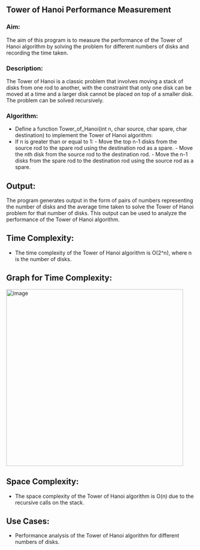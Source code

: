 ## Tower of Hanoi Performance Measurement

### Aim:
The aim of this program is to measure the performance of the Tower of Hanoi algorithm by solving the problem for different numbers of disks and recording the time taken.

### Description:
The Tower of Hanoi is a classic problem that involves moving a stack of disks from one rod to another, with the constraint that only one disk can be moved at a time and a larger disk cannot be placed on top of a smaller disk. The problem can be solved recursively.

### Algorithm:
- Define a function Tower_of_Hanoi(int n, char source, char spare, char destination) to implement the Tower of Hanoi algorithm:
- If n is greater than or equal to 1:
       - Move the top n-1 disks from the source rod to the spare rod using the destination rod as a spare.
       - Move the nth disk from the source rod to the destination rod.
       - Move the n-1 disks from the spare rod to the destination rod using the source rod as a spare.


## Output:
The program generates output in the form of pairs of numbers representing the number of disks and the average time taken to solve the Tower of Hanoi problem for that number of disks. This output can be used to analyze the performance of the Tower of Hanoi algorithm.



## Time Complexity:
- The time complexity of the Tower of Hanoi algorithm is O(2^n), where n is the number of disks.

## Graph for Time Complexity:  

<img width="472" alt="image" src="https://github.com/NAGPALADITI14/Algorithms_and_their_complexities/assets/138228231/95fd1e9d-e184-42ad-9aec-046faa2efd15">

## Space Complexity:
- The space complexity of the Tower of Hanoi algorithm is O(n) due to the recursive calls on the stack.

## Use Cases:
- Performance analysis of the Tower of Hanoi algorithm for different numbers of disks.


